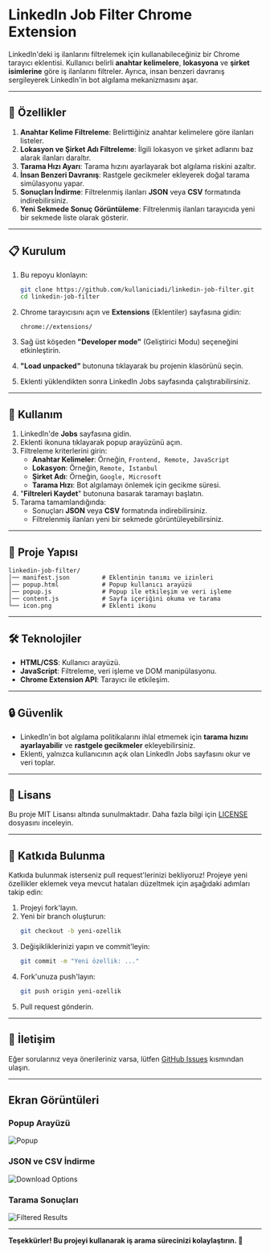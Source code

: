 # LinkedIn Job Filter Chrome Extension

LinkedIn'deki iş ilanlarını filtrelemek için kullanabileceğiniz bir Chrome tarayıcı eklentisi. Kullanıcı belirli **anahtar kelimelere**, **lokasyona** ve **şirket isimlerine** göre iş ilanlarını filtreler. Ayrıca, insan benzeri davranış sergileyerek LinkedIn'in bot algılama mekanizmasını aşar.

---

## 🚀 Özellikler

1. **Anahtar Kelime Filtreleme**: Belirttiğiniz anahtar kelimelere göre ilanları listeler.
2. **Lokasyon ve Şirket Adı Filtreleme**: İlgili lokasyon ve şirket adlarını baz alarak ilanları daraltır.
3. **Tarama Hızı Ayarı**: Tarama hızını ayarlayarak bot algılama riskini azaltır.
4. **İnsan Benzeri Davranış**: Rastgele gecikmeler ekleyerek doğal tarama simülasyonu yapar.
5. **Sonuçları İndirme**: Filtrelenmiş ilanları **JSON** veya **CSV** formatında indirebilirsiniz.
6. **Yeni Sekmede Sonuç Görüntüleme**: Filtrelenmiş ilanları tarayıcıda yeni bir sekmede liste olarak gösterir.

---

## 📋 Kurulum

1. Bu repoyu klonlayın:

   ```bash
   git clone https://github.com/kullaniciadi/linkedin-job-filter.git
   cd linkedin-job-filter
   ```

2. Chrome tarayıcısını açın ve **Extensions** (Eklentiler) sayfasına gidin:

   ```
   chrome://extensions/
   ```

3. Sağ üst köşeden **"Developer mode"** (Geliştirici Modu) seçeneğini etkinleştirin.
4. **"Load unpacked"** butonuna tıklayarak bu projenin klasörünü seçin.
5. Eklenti yüklendikten sonra LinkedIn Jobs sayfasında çalıştırabilirsiniz.

---

## 📘 Kullanım

1. LinkedIn'de **Jobs** sayfasına gidin.
2. Eklenti ikonuna tıklayarak popup arayüzünü açın.
3. Filtreleme kriterlerini girin:
   - **Anahtar Kelimeler**: Örneğin, `Frontend, Remote, JavaScript`
   - **Lokasyon**: Örneğin, `Remote, İstanbul`
   - **Şirket Adı**: Örneğin, `Google, Microsoft`
   - **Tarama Hızı**: Bot algılamayı önlemek için gecikme süresi.
4. "**Filtreleri Kaydet**" butonuna basarak taramayı başlatın.
5. Tarama tamamlandığında:
   - Sonuçları **JSON** veya **CSV** formatında indirebilirsiniz.
   - Filtrelenmiş ilanları yeni bir sekmede görüntüleyebilirsiniz.

---

## 📂 Proje Yapısı

```
linkedin-job-filter/
│── manifest.json         # Eklentinin tanımı ve izinleri
│── popup.html            # Popup kullanıcı arayüzü
│── popup.js              # Popup ile etkileşim ve veri işleme
│── content.js            # Sayfa içeriğini okuma ve tarama
└── icon.png              # Eklenti ikonu
```

---

## 🛠️ Teknolojiler

- **HTML/CSS**: Kullanıcı arayüzü.
- **JavaScript**: Filtreleme, veri işleme ve DOM manipülasyonu.
- **Chrome Extension API**: Tarayıcı ile etkileşim.

---

## 🔒 Güvenlik

- LinkedIn'in bot algılama politikalarını ihlal etmemek için **tarama hızını ayarlayabilir** ve **rastgele gecikmeler** ekleyebilirsiniz.
- Eklenti, yalnızca kullanıcının açık olan LinkedIn Jobs sayfasını okur ve veri toplar.

---

## 📄 Lisans

Bu proje MIT Lisansı altında sunulmaktadır. Daha fazla bilgi için [LICENSE](LICENSE) dosyasını inceleyin.

---

## 🤝 Katkıda Bulunma

Katkıda bulunmak isterseniz pull request'lerinizi bekliyoruz! Projeye yeni özellikler eklemek veya mevcut hataları düzeltmek için aşağıdaki adımları takip edin:

1. Projeyi fork'layın.
2. Yeni bir branch oluşturun:
   ```bash
   git checkout -b yeni-ozellik
   ```
3. Değişikliklerinizi yapın ve commit'leyin:
   ```bash
   git commit -m "Yeni özellik: ..."
   ```
4. Fork'unuza push'layın:
   ```bash
   git push origin yeni-ozellik
   ```
5. Pull request gönderin.

---

## 🌟 İletişim

Eğer sorularınız veya önerileriniz varsa, lütfen [GitHub Issues](https://github.com/kullaniciadi/linkedin-job-filter/issues) kısmından ulaşın.

---

## Ekran Görüntüleri

### Popup Arayüzü
![Popup](https://via.placeholder.com/300x150)

### JSON ve CSV İndirme
![Download Options](https://via.placeholder.com/300x150)

### Tarama Sonuçları
![Filtered Results](https://via.placeholder.com/300x150)

---

**Teşekkürler! Bu projeyi kullanarak iş arama sürecinizi kolaylaştırın. 🎉**
